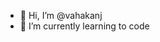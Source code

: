 - 👋 Hi, I’m @vahakanj
- 🌱 I’m currently learning to code


<!---
vahakanj/vahakanj is a ✨ special ✨ repository because its `README.md` (this file) appears on your GitHub profile.
You can click the Preview link to take a look at your changes.
--->
